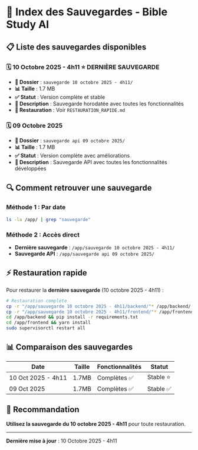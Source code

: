 # 📂 Index des Sauvegardes - Bible Study AI

## 📋 Liste des sauvegardes disponibles

### 🗓️ **10 Octobre 2025 - 4h11** ⭐ DERNIÈRE SAUVEGARDE
- **📁 Dossier** : `sauvegarde 10 octobre 2025 - 4h11/`
- **📊 Taille** : 1.7 MB
- **✅ Statut** : Version complète et stable
- **📝 Description** : Sauvegarde horodatée avec toutes les fonctionnalités
- **🚀 Restauration** : Voir `RESTAURATION_RAPIDE.md`

### 🗓️ **09 Octobre 2025**  
- **📁 Dossier** : `sauvegarde api 09 octobre 2025/`
- **📊 Taille** : 1.7 MB  
- **✅ Statut** : Version complète avec améliorations
- **📝 Description** : Sauvegarde API avec toutes les fonctionnalités développées

## 🔍 Comment retrouver une sauvegarde

### Méthode 1 : Par date
```bash
ls -la /app/ | grep "sauvegarde"
```

### Méthode 2 : Accès direct
- **Dernière sauvegarde** : `/app/sauvegarde 10 octobre 2025 - 4h11/`
- **Sauvegarde API** : `/app/sauvegarde api 09 octobre 2025/`

## ⚡ Restauration rapide

Pour restaurer la **dernière sauvegarde** (10 octobre 2025 - 4h11) :

```bash
# Restauration complète
cp -r "/app/sauvegarde 10 octobre 2025 - 4h11/backend/"* /app/backend/
cp -r "/app/sauvegarde 10 octobre 2025 - 4h11/frontend/"* /app/frontend/
cd /app/backend && pip install -r requirements.txt
cd /app/frontend && yarn install  
sudo supervisorctl restart all
```

## 📊 Comparaison des sauvegardes

| Date | Taille | Fonctionnalités | Statut |
|------|---------|-----------------|---------|
| 10 Oct 2025 - 4h11 | 1.7MB | Complètes ✅ | Stable ⭐ |
| 09 Oct 2025 | 1.7MB | Complètes ✅ | Stable ✅ |

## 🎯 Recommandation

**Utilisez la sauvegarde du 10 octobre 2025 - 4h11** pour toute restauration.

---
**Dernière mise à jour** : 10 Octobre 2025 - 4h11